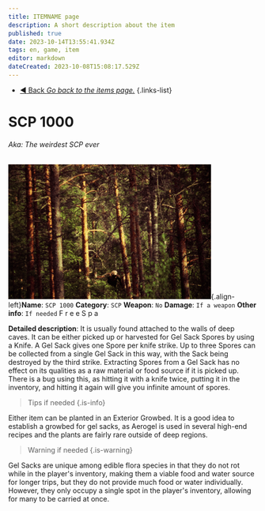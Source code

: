 ```yaml
---
title: ITEMNAME page
description: A short description about the item
published: true
date: 2023-10-14T13:55:41.934Z
tags: en, game, item
editor: markdown
dateCreated: 2023-10-08T15:08:17.529Z
---
```


- [:arrow_backward: Back *Go back to the items page.*](/en/game/items)
{.links-list}
# SCP 1000
###### Aka: The weirdest SCP ever
![items.png](/images/templates/items.png){.align-left}**Name**: `SCP 1000`
**Category**: `SCP`
**Weapon**: `No`
**Damage**: `If a weapon`
**Other info**: `If needed`
F
r
e
e 
S
p
a

**Detailed description**: It is usually found attached to the walls of deep caves. It can be either picked up or harvested for Gel Sack Spores by using a Knife. A Gel Sack gives one Spore per knife strike. Up to three Spores can be collected from a single Gel Sack in this way, with the Sack being destroyed by the third strike. Extracting Spores from a Gel Sack has no effect on its qualities as a raw material or food source if it is picked up. There is a bug using this, as hitting it with a knife twice, putting it in the inventory, and hitting it again will give you infinite amount of spores.
> Tips if needed
{.is-info}

Either item can be planted in an Exterior Growbed. It is a good idea to establish a growbed for gel sacks, as Aerogel is used in several high-end recipes and the plants are fairly rare outside of deep regions.
> Warning if needed
{.is-warning}

Gel Sacks are unique among edible flora species in that they do not rot while in the player's inventory, making them a viable food and water source for longer trips, but they do not provide much food or water individually. However, they only occupy a single spot in the player's inventory, allowing for many to be carried at once.
